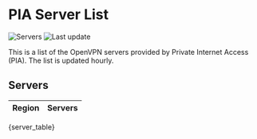 # PIA Server List

![Servers](https://img.shields.io/badge/servers-{server_count}-brightgreen) ![Last update](https://img.shields.io/badge/{last_update}-brightgreen)

This is a list of the OpenVPN servers provided by Private Internet Access (PIA). The list is updated hourly.

## Servers
| Region               | Servers |
|----------------------|---------|
{server_table}